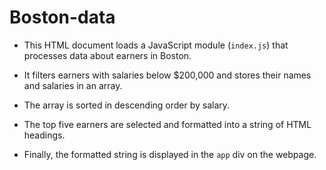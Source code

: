 # Boston-data

- This HTML document loads a JavaScript module (`index.js`) that processes data about earners in Boston.

- It filters earners with salaries below $200,000 and stores their names and salaries in an array.

- The array is sorted in descending order by salary.

- The top five earners are selected and formatted into a string of HTML headings.

- Finally, the formatted string is displayed in the `app` div on the webpage.
